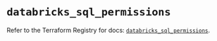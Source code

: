 # `databricks_sql_permissions`

Refer to the Terraform Registry for docs: [`databricks_sql_permissions`](https://registry.terraform.io/providers/databricks/databricks/1.96.0/docs/resources/sql_permissions).
